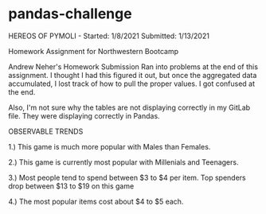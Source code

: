 # pandas-challenge
HEREOS OF PYMOLI - 
Started: 1/8/2021
Submitted: 1/13/2021

Homework Assignment for Northwestern Bootcamp

Andrew Neher's Homework Submission
Ran into problems at the end of this assignment. I thought I had this figured it out, but once the aggregated data accumulated, I lost track of how to pull the proper values. I got confused at the end.

Also, I'm not sure why the tables are not displaying correctly in my GitLab file. They were displaying correctly in Pandas.

OBSERVABLE TRENDS

1.) This game is much more popular with Males than Females.

2.) This game is currently most popular with Millenials and Teenagers.

3.) Most people tend to spend between $3 to $4 per item. Top spenders drop between $13 to $19 on this game

4.) The most popular items cost about $4 to $5 each.
